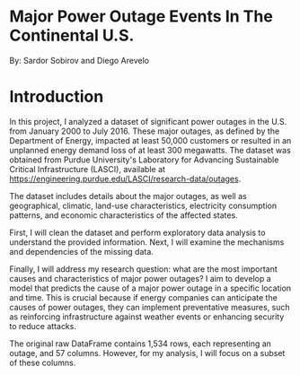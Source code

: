 # Major Power Outage Events In The Continental U.S.
By: Sardor Sobirov and Diego Arevelo 

# Introduction
In this project, I analyzed a dataset of significant power outages in the U.S. from January 2000 to July 2016. These major outages, as defined by the Department of Energy, impacted at least 50,000 customers or resulted in an unplanned energy demand loss of at least 300 megawatts. The dataset was obtained from Purdue University's Laboratory for Advancing Sustainable Critical Infrastructure (LASCI), available at https://engineering.purdue.edu/LASCI/research-data/outages.

The dataset includes details about the major outages, as well as geographical, climatic, land-use characteristics, electricity consumption patterns, and economic characteristics of the affected states.

First, I will clean the dataset and perform exploratory data analysis to understand the provided information. Next, I will examine the mechanisms and dependencies of the missing data.

Finally, I will address my research question: what are the most important causes and characteristics of major power outages? I aim to develop a model that predicts the cause of a major power outage in a specific location and time. This is crucial because if energy companies can anticipate the causes of power outages, they can implement preventative measures, such as reinforcing infrastructure against weather events or enhancing security to reduce attacks.

The original raw DataFrame contains 1,534 rows, each representing an outage, and 57 columns. However, for my analysis, I will focus on a subset of these columns.
